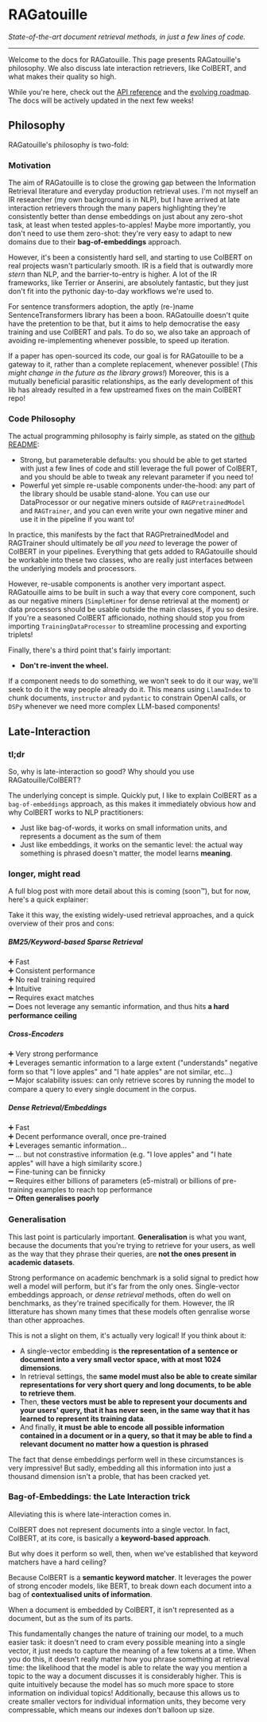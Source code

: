 # RAGatouille

_State-of-the-art document retrieval methods, in just a few lines of code._

---

Welcome to the docs for RAGatouille. This page presents RAGatouille's philosophy. We also discuss late interaction retrievers, like ColBERT, and what makes their quality so high.

While you're here, check out the [API reference](https://ben.clavie.eu/ragatouille/api) and the [evolving roadmap](https://ben.clavie.eu/ragatouille/roadmap). The docs will be actively updated in the next few weeks!

## Philosophy

RAGatouille's philosophy is two-fold:

### Motivation

The aim of RAGatouille is to close the growing gap between the Information Retrieval literature and everyday production retrieval uses. I'm not myself an IR researcher (my own background is in NLP), but I have arrived at late interaction retrievers through the many papers highlighting they're consistently better than dense embeddings on just about any zero-shot task, at least when tested apples-to-apples! Maybe more importantly, you don't need to use them zero-shot: they're very easy to adapt to new domains due to their **bag-of-embeddings** approach.

However, it's been a consistently hard sell, and starting to use ColBERT on real projects wasn't particularly smooth. IR is a field that is outwardly more _stern_ than NLP, and the barrier-to-entry is higher. A lot of the IR frameworks, like Terrier or Anserini, are absolutely fantastic, but they just don't fit into the pythonic day-to-day workflows we're used to.

For sentence transformers adoption, the aptly (re-)name SentenceTransformers library has been a boon. RAGatouille doesn't quite have the pretention to be that, but it aims to help democratise the easy training and use ColBERT and pals. To do so, we also take an approach of avoiding re-implementing whenever possible, to speed up iteration.

If a paper has open-sourced its code, our goal is for RAGatouille to be a gateway to it, rather than a complete replacement, whenever possible! (_This might change in the future as the library grows!_) Moreover, this is a mutually beneficial parasitic relationships, as the early development of this lib has already resulted in a few upstreamed fixes on the main ColBERT repo!

### Code Philosophy

The actual programming philosophy is fairly simple, as stated on the [github README](https://github.com/bclavie/RAGatouille):

- Strong, but parameterable defaults: you should be able to get started with just a few lines of code and still leverage the full power of ColBERT, and you should be able to tweak any relevant parameter if you need to!
- Powerful yet simple re-usable components under-the-hood: any part of the library should be usable stand-alone. You can use our DataProcessor or our negative miners outside of `RAGPretrainedModel` and `RAGTrainer`, and you can even write your own negative miner and use it in the pipeline if you want to!

In practice, this manifests by the fact that RAGPretrainedModel and RAGTrainer should ultimately be _all you need_ to leverage the power of ColBERT in your pipelines. Everything that gets added to RAGatouille should be workable into these two classes, who are really just interfaces between the underlying models and processors.

However, re-usable components is another very important aspect. RAGatouille aims to be built in such a way that every core component, such as our negative miners (`SimpleMiner` for dense retrieval at the moment) or data processors should be usable outside the main classes, if you so desire. If you're a seasoned ColBERT afficionado, nothing should stop you from importing `TrainingDataProcessor` to streamline processing and exporting triplets!

Finally, there's a third point that's fairly important:

- __Don't re-invent the wheel.__

If a component needs to do something, we won't seek to do it our way, we'll seek to do it the way people already do it. This means using `LlamaIndex` to chunk documents, `instructor` and `pydantic` to constrain OpenAI calls, or `DSPy` whenever we need more complex LLM-based components!

## Late-Interaction

### tl;dr

So, why is late-interaction so good? Why should you use RAGatouille/ColBERT?

The underlying concept is simple. Quickly put, I like to explain ColBERT as a `bag-of-embeddings` approach, as this makes it immediately obvious how and why ColBERT works to NLP practitioners:

- Just like bag-of-words, it works on small information units, and represents a document as the sum of them
- Just like embeddings, it works on the semantic level: the actual way something is phrased doesn't matter, the model learns __meaning__.

### longer, might read

A full blog post with more detail about this is coming (soon™), but for now, here's a quick explainer:

Take it this way, the existing widely-used retrieval approaches, and a quick overview of their pros and cons:

##### BM25/Keyword-based Sparse Retrieval

➕ Fast  
➕ Consistent performance  
➕ No real training required  
➕ Intuitive  
➖ Requires exact matches  
➖ Does not leverage any semantic information, and thus hits __a hard performance ceiling__  

##### Cross-Encoders

➕ Very strong performance  
➕ Leverages semantic information to a large extent ("understands" negative form so that "I love apples" and "I hate apples" are not similar, etc...)  
➖ Major scalability issues: can only retrieve scores by running the model to compare a query to every single document in the corpus.  

##### Dense Retrieval/Embeddings

➕ Fast  
➕ Decent performance overall, once pre-trained  
➕ Leverages semantic information...  
➖ ... but not constrastive information (e.g. "I love apples" and "I hate apples" will have a high similarity score.)  
➖ Fine-tuning can be finnicky  
➖ Requires either billions of parameters (e5-mistral) or billions of pre-training examples to reach top performance  
➖ __Often generalises poorly__  

### Generalisation

This last point is particularly important. __Generalisation__ is what you want, because the documents that you're trying to retrieve for your users, as well as the way that they phrase their queries, are __not the ones present in academic datasets__.

Strong performance on academic benchmark is a solid signal to predict how well a model will perform, but it's far from the only ones. Single-vector embeddings approach, or _dense retrieval_ methods, often do well on benchmarks, as they're trained specifically for them. However, the IR litterature has shown many times that these models often genralise worse than other approaches.

This is not a slight on them, it's actually very logical! If you think about it:

- A single-vector embedding is **the representation of a sentence or document into a very small vector space, with at most 1024 dimensions**.
- In retrieval settings, the **same model must also be able to create similar representations for very short query and long documents, to be able to retrieve them**.
- Then, **these vectors must be able to represent your documents and your users' query, that it has never seen, in the same way that it has learned to represent its training data**. 
- And finally, **it must be able to encode all possible information contained in a document or in a query, so that it may be able to find a relevant document no matter how a question is phrased**

The fact that dense embeddings perform well in these circumstances is very impressive! But sadly, embedding all this information into just a thousand dimension isn't a proble, that has been cracked yet. 

### Bag-of-Embeddings: the Late Interaction trick

Alleviating this is where late-interaction comes in.

ColBERT does not represent documents into a single vector. In fact, ColBERT, at its core, is basically a **keyword-based approach**.

But why does it perform so well, then, when we've established that keyword matchers have a hard ceiling?

Because ColBERT is a **semantic keyword matcher**. It leverages the power of strong encoder models, like BERT, to break down each document into a bag of **contextualised units of information**. 

When a document is embedded by ColBERT, it isn't represented as a document, but as the sum of its parts.

This fundamentally changes the nature of training our model, to a much easier task: it doesn't need to cram every possible meaning into a single vector, it just needs to capture the meaning of a few tokens at a time. When you do this, it doesn't really matter how you phrase something at retrieval time: the likelihood that the model is able to relate the way you mention a topic to the way a document discusses it is considerably higher. This is quite intuitively because the model has so much more space to store information on individual topics! Additionally, because this allows us to create smaller vectors for individual information units, they become very compressable, which means our indexes don't balloon up size.
